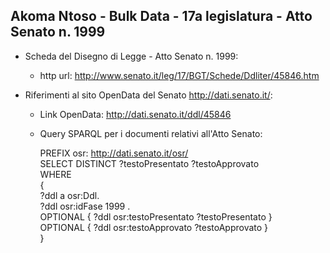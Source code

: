 ## Akoma Ntoso - Bulk Data - 17a legislatura - Atto Senato n. 1999 ##

* Scheda del Disegno di Legge - Atto Senato n. 1999:
	* http url: http://www.senato.it/leg/17/BGT/Schede/Ddliter/45846.htm

* Riferimenti al sito OpenData del Senato http://dati.senato.it/:
	* Link OpenData: http://dati.senato.it/ddl/45846
	* Query SPARQL per i documenti relativi all'Atto Senato:

        PREFIX osr: <http://dati.senato.it/osr/>  
		SELECT DISTINCT ?testoPresentato ?testoApprovato  
		WHERE  
		{  
		    ?ddl a osr:Ddl.  
		    ?ddl osr:idFase 1999 .  
		    OPTIONAL { ?ddl osr:testoPresentato ?testoPresentato }  
		    OPTIONAL { ?ddl osr:testoApprovato ?testoApprovato }  
		}
		